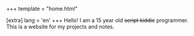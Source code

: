 +++
template = "home.html"

[extra]
lang = 'en'
+++
Hello! I am a 15 year old ~~script kiddie~~ programmer. This is a website for my projects and notes.
